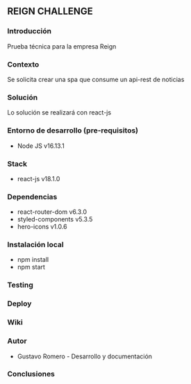 ## REIGN CHALLENGE 


### Introducción

Prueba técnica para la empresa Reign

### Contexto 

Se solicita crear una spa que consume un api-rest de noticias 

### Solución

Lo solución se realizará con react-js

### Entorno de desarrollo (pre-requisitos)

- Node JS v16.13.1  

### Stack

- react-js v18.1.0

### Dependencias

- react-router-dom v6.3.0
- styled-components v5.3.5
- hero-icons v1.0.6

### Instalación local

- npm install
- npm start

### Testing 


### Deploy



### Wiki


### Autor

- Gustavo Romero - Desarrollo y documentación

### Conclusiones


